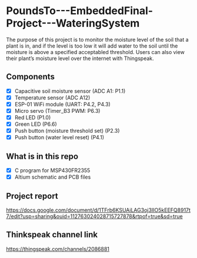 # PoundsTo---EmbeddedFinal-Project---WateringSystem
The purpose of this project is to monitor the moisture level of the soil that a plant is in, and if the level is too low it will add water to the soil until the moisture is above a specified acceptabled threshold. Users can also view their plant’s moisture level over the internet with Thingspeak.

## Components
- [x] Capacitive soil moisture sensor (ADC A1: P1.1)
- [x] Temperature sensor (ADC A12)
- [x] ESP-01 WiFi module (UART: P4.2, P4.3)
- [x] Micro servo (Timer_B3 PWM: P6.3)
- [x] Red LED (P1.0)
- [x] Green LED (P6.6)
- [x] Push button (moisture threshold set) (P2.3)
- [x] Push button (water level reset) (P4.1)

## What is in this repo
- [x] C program for MSP430FR2355
- [x] Altium schematic and PCB files

## Project report
https://docs.google.com/document/d/1TFrb6KSUAiLAG3oj3IIO5kEEFQ8917t7/edit?usp=sharing&ouid=112763024028715727878&rtpof=true&sd=true

## Thinkspeak channel link
https://thingspeak.com/channels/2086881
